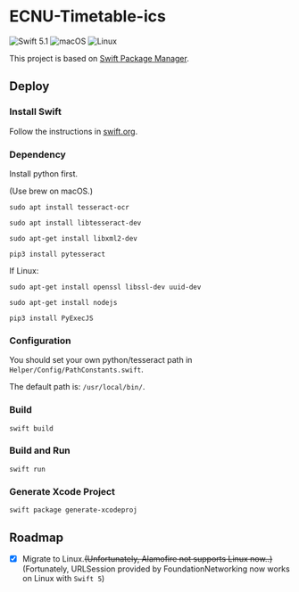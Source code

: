 # ECNU-Timetable-ics
<p align="left">
<img src="https://img.shields.io/badge/Swift-5.1-orange.svg?style=flat" alt="Swift 5.1">
<img src="https://img.shields.io/badge/os-macOS-brightgreen.svg?style=flat" alt="macOS">
<img src="https://img.shields.io/badge/os-Linux-brightgreen.svg?style=flat" alt="Linux">
</p>

This project is based on [Swift Package Manager](https://swift.org/package-manager/).

## Deploy

### Install Swift

Follow the instructions in [swift.org](https://swift.org/getting-started/).


### Dependency

Install python first.

(Use brew on macOS.)

`sudo apt install tesseract-ocr`

`sudo apt install libtesseract-dev`

`sudo apt-get install libxml2-dev`

`pip3 install pytesseract`

If Linux: 

`sudo apt-get install openssl libssl-dev uuid-dev`

`sudo apt-get install nodejs`

`pip3 install PyExecJS`

### Configuration

You should set your own python/tesseract path in  `Helper/Config/PathConstants.swift`.

The default path is: `/usr/local/bin/`.

### Build

`swift build`

### Build and Run

`swift run`

### Generate Xcode Project

`swift package generate-xcodeproj`

## Roadmap

- [x] Migrate to Linux.~~(Unfortunately, Alamofire not supports Linux now..)~~ (Fortunately, URLSession provided by FoundationNetworking now works on Linux with `Swift 5`)
